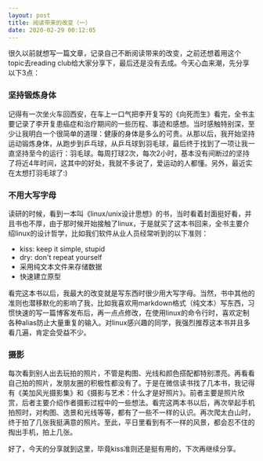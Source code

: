 ```yaml
---
layout: post
title: 阅读带来的改变（一）
date: 2020-02-29 00:12:05
---
```


很久以前就想写一篇文章，记录自己不断阅读带来的改变，之前还想着用这个topic去reading club给大家分享下，最后还是没有去成。今天心血来潮，先分享以下3点：

### 坚持锻炼身体

记得有一次坐火车回西安，在车上一口气把李开复写的《向死而生》看完，全书主要记录了李开复患癌症和治疗期间的一些历程、事迹和感想。当时感触特别深，至少让我明白一个很简单的道理：健康的身体是多么的可贵。从那以后，我开始坚持运动锻炼身体，从跑步到乒乓球，从乒乓球到羽毛球，最后终于找到了一项让我一直坚持至今的运行：羽毛球。每周打球2次，每次2小时，基本没有间断过的坚持了将近4年时间，这其中的好处，我就不多说了，爱运动的人都懂。另外，最近实在太想打羽毛球了:)

### 不用大写字母

读研的时候，看到一本叫《linux/unix设计思想》的书，当时看着封面挺好看，并且书也不厚，由于那时候开始接触了linux，于是就买了这本书回来，全书主要介绍linux的设计哲学，比如我们软件从业人员经常听到的以下准则：

- kiss: keep it simple, stupid
- dry: don't repeat yourself
- 采用纯文本文件来存储数据
- 快速建立原型

看完这本书以后，我最大的改变就是写东西时很少用大写字母。当然，书中其他的准则也潜移默化的影响了我，比如我喜欢用markdown格式（纯文本）写东西，习惯快速的写一篇博客发布后，再一点点修改，在使用linux的命令行时，喜欢定制各种alias防止大量重复的输入。对linux感兴趣的同学，我强烈推荐这本书并且多看几遍，肯定会受益不少。

### 摄影

每次看到别人出去玩拍的照片，不管是构图、光线和颜色搭配都特别漂亮。再看看自己拍的照片，发朋友圈的积极性都没有了。于是在微信读书找了几本书，我记得有《美加风光摄影集》和《摄影与艺术：什么才是好照片》。前者主要是照片欣赏，后者主要介绍作者摄影过程中的一些想法。看完这两本书以后，再次举起手机拍照时，对构图、选景和光线等等，都有了一些不一样的认识。再次爬太白山时，终于拍了几张我挺满意的照片。至此，平日里看到有不一样的风景，都会忍不住的掏出手机，拍上几张。

好了，今天的分享就到这里，毕竟kiss准则还是挺有用的，下次再继续分享。
